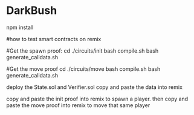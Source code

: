 # DarkBush

npm install

#how to test smart contracts on remix

#Get the spawn proof:
cd ./circuits/init
bash compile.sh
bash generate_calldata.sh

#Get the move proof
cd ./circuits/move
bash compile.sh
bash generate_calldata.sh

deploy the State.sol and Verifier.sol
copy and paste the data into remix 

copy and paste the init proof into remix to spawn a player.
then copy and paste the move proof into remix to move that same player
